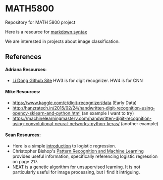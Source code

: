 # MATH5800
Repository for MATH 5800 project

Here is a resource for [markdown syntax](https://github.com/adam-p/markdown-here/wiki/Markdown-Cheatsheet)

We are interested in projects about image classification. 

## References

#### Adriana Resources:
- [Li Dong Github Site](https://github.com/ldong87/ECSE4965_Deep_Learning) HW3 is for digit recognizer. HW4 is for CNN

#### Mike Resources:
- https://www.kaggle.com/c/digit-recognizer/data (Early Data)
- http://hanzratech.in/2015/02/24/handwritten-digit-recognition-using-opencv-sklearn-and-python.html (an example I want to try)
- https://machinelearningmastery.com/handwritten-digit-recognition-using-convolutional-neural-networks-python-keras/ (another example)

#### Sean Resources:
- Here is a simple [introduction](https://towardsdatascience.com/logistic-regression-detailed-overview-46c4da4303bc) to logistic regression.
- Christopher Bishop's [Pattern Recognition and Machine Learning](https://www.microsoft.com/en-us/research/uploads/prod/2006/01/Bishop-Pattern-Recognition-and-Machine-Learning-2006.pdf) provides useful information, specifically referencing logistic regression on page 217.
- [NEAT](http://nn.cs.utexas.edu/downloads/papers/stanley.ec02.pdf) is a genetic algorithm for unsupervised learning. It is not particularly useful for image processing, but I find it intriguing.
